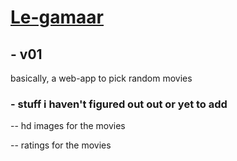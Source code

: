 # [Le-gamaar](https://kojokwakye.github.io/le-gamaar/)

## - v01

basically, a web-app to pick random movies

### - stuff i haven't figured out out or yet to add

-- hd images for the movies

-- ratings for the movies 